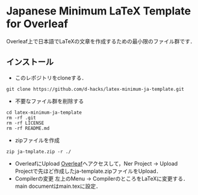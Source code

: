 # Japanese Minimum LaTeX Template for Overleaf

Overleaf上で日本語でLaTeXの文章を作成するための最小限のファイル群です．  

## インストール
- このレポジトリをcloneする．
```
git clone https://github.com/d-hacks/latex-minimum-ja-template.git
```
- 不要なファイル群を削除する
```
cd latex-minimum-ja-template
rm -rf .git
rm -rf LICENSE
rm -rf README.md
```
- zipファイルを作成
```
zip ja-tmplate.zip -r ./
```
- OverleafにUpload
[Overleaf](https://www.overleaf.com/project)へアクセスして，Ner Project -> Upload Projectで先ほど作成したja-template.zipファイルをUpload．
- Compilerの変更
左上のMenu -> CompilerのところをLaTeXに変更する．  
main documentはmain.texに設定．
